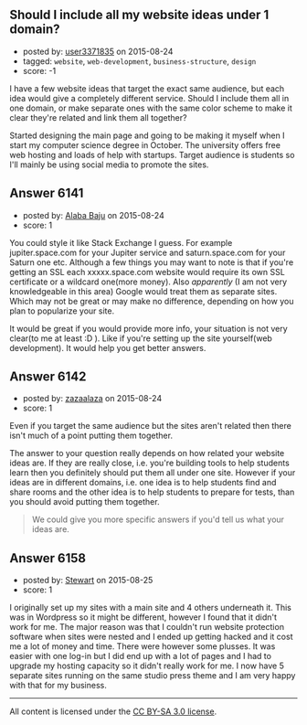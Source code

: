 ## Should I include all my website ideas under 1 domain?

- posted by: [user3371835](https://stackexchange.com/users/4108622/user3371835) on 2015-08-24
- tagged: `website`, `web-development`, `business-structure`, `design`
- score: -1

<p>I have a few website ideas that target the exact same audience, but each idea would give a completely different service. Should I include them all in one domain, or make separate ones with the same color scheme to make it clear they're related and link them all together?</p>

<p>Started designing the main page and going to be making it myself when I start my computer science degree in October. The university offers free web hosting and loads of help with startups. Target audience is students so I'll mainly be using social media to promote the sites.</p>



## Answer 6141

- posted by: [Alaba Baju](https://stackexchange.com/users/2656713/alaba-baju) on 2015-08-24
- score: 1

<p>You could style it like Stack Exchange I guess. For example jupiter.space.com for your Jupiter service and saturn.space.com for your Saturn one etc. Although a few things you may want to note is that if you're getting an SSL each xxxxx.space.com website would require its own SSL certificate or a wildcard one(more money). Also <em>apparently</em> (I am not very knowledgeable in this area) Google would treat them as separate sites. Which may not be great or may make no difference, depending on how you plan to popularize your site.</p>

<p>It would be great if you would provide more info, your situation is not very clear(to me at least :D ). Like if you're setting up the site yourself(web development). It would help you get better answers.</p>



## Answer 6142

- posted by: [zazaalaza](https://stackexchange.com/users/4672194/zazaalaza) on 2015-08-24
- score: 1

<p>Even if you target the same audience but the sites aren't related then there isn't much of a point putting them together.</p>

<p>The answer to your question really depends on how related your website ideas are. If they are really close, i.e. you're building tools to help students learn then you definitely should put them all under one site. However if your ideas are in different domains, i.e. one idea is to help students find and share rooms and the other idea is to help students to prepare for tests, than you should avoid putting them together.</p>

<blockquote>
  <p>We could give you more specific answers if you'd tell us what your ideas are.</p>
</blockquote>



## Answer 6158

- posted by: [Stewart](https://stackexchange.com/users/4040165/stewart) on 2015-08-25
- score: 1

<p>I originally set up my sites with a main site and 4 others underneath it. This was in Wordpress so it might be different, however I found that it didn't work for me. The major reason was that I couldn't run website protection software when sites were nested and I ended up getting hacked and it cost me a lot of money and time. There were however some plusses. It was easier with one log-in but I did end up with a lot of pages and I had to upgrade my hosting capacity so it didn't really work for me. I now have 5 separate sites running on the same studio press theme and I am very happy with that for my business. </p>




---

All content is licensed under the [CC BY-SA 3.0 license](https://creativecommons.org/licenses/by-sa/3.0/).
